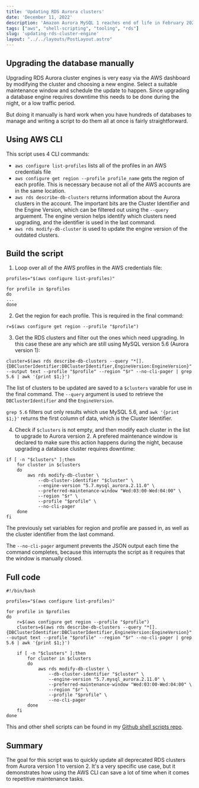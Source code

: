 ```yaml
---
title: 'Updating RDS Aurora clusters'
date: 'December 11, 2022'
description: 'Amazon Aurora MySQL 1 reaches end of life in February 2023, so with over 100 databases to update I wrote a very simple script to do it quickly.'
tags: ["aws", "shell-scripting", "tooling", "rds"]
slug: 'updating-rds-cluster-engine'
layout: "../../layouts/PostLayout.astro"
---
```


## Upgrading the database manually

Upgrading RDS Aurora cluster engines is very easy via the AWS dashboard by modifying the cluster and choosing a new engine. Select a suitable maintenance window and schedule the update to happen. Since upgrading a database engine requires downtime this needs to be done during the night, or a low traffic period.

But doing it manually is hard work when you have hundreds of databases to manage and writing a script to do them all at once is fairly straightforward.

## Using AWS CLI

This script uses 4 CLI commands:

- `aws configure list-profiles` lists all of the profiles in an AWS credentials file
- `aws configure get region --profile profile_name` gets the region of each profile. This is necessary because not all of the AWS accounts are in the same location.
- `aws rds describe-db-clusters` returns information about the Aurora clusters in the account. The important bits are the Cluster Identifier and the Engine Version, which can be filtered out using the `--query` arguement. The engine version helps identify which clusters need upgrading, and the identifier is used in the last command.
- `aws rds modify-db-cluster` is used to update the engine version of the outdated clusters.

## Build the script

1. Loop over all of the AWS profiles in the AWS credentials file:

```shell
profiles="$(aws configure list-profiles)"

for profile in $profiles
do
...
done
```

2. Get the region for each profile. This is required in the final command:

```shell
r=$(aws configure get region --profile "$profile")
```

3. Get the RDS clusters and filter out the ones which need upgrading. In this case these are any which are still using MySQL version 5.6 (Aurora version 1):

```shell
cluster=$(aws rds describe-db-clusters --query "*[].{DBClusterIdentifier:DBClusterIdentifier,EngineVersion:EngineVersion}" --output text --profile "$profile" --region "$r" --no-cli-pager | grep 5.6 | awk '{print $1;}')
```

The list of clusters to be updated are saved to a `$clusters` varable for use in the final command. The `--query` argument is used to retrieve the `DBClusterIdentifier` and the `EngineVersion`.

`grep 5.6` filters out only results which use MySQL 5.6, and `awk '{print $1;}'` returns the first column of data, which is the Cluster Identifier.

4. Check if `$clusters` is not empty, and then modify each cluster in the list to upgrade to Aurora version 2. A prefered maintenance window is declared to make sure this action happens during the night, because upgrading a database cluster requires downtime:

```shell
if [ -n "$clusters" ];then
    for cluster in $clusters
    do
        aws rds modify-db-cluster \
            --db-cluster-identifier "$cluster" \
            --engine-version "5.7.mysql_aurora.2.11.0" \
            --preferred-maintenance-window "Wed:03:00-Wed:04:00" \
            --region "$r" \
            --profile "$profile" \
            --no-cli-pager
    done
fi
```

The previously set variables for region and profile are passed in, as well as the cluster identifier from the last command.

The `--no-cli-pager` argument prevents the JSON output each time the command completes, because this interrupts the script as it requires that the window is manually closed.

## Full code

```shell
#!/bin/bash

profiles="$(aws configure list-profiles)"

for profile in $profiles
do
    r=$(aws configure get region --profile "$profile")
    clusters=$(aws rds describe-db-clusters --query "*[].{DBClusterIdentifier:DBClusterIdentifier,EngineVersion:EngineVersion}" --output text --profile "$profile" --region "$r" --no-cli-pager | grep 5.6 | awk '{print $1;}')

    if [ -n "$clusters" ];then
        for cluster in $clusters
        do
            aws rds modify-db-cluster \
                --db-cluster-identifier "$cluster" \
                --engine-version "5.7.mysql_aurora.2.11.0" \
                --preferred-maintenance-window "Wed:03:00-Wed:04:00" \
                --region "$r" \
                --profile "$profile" \
                --no-cli-pager
        done
    fi
done
```

This and other shell scripts can be found in my [Github shell scripts repo](https://github.com/discodrive/shell-scripts).

## Summary

The goal for this script was to quickly update all deprecated RDS clusters from Aurora version 1 to version 2. It's a very specific use case, but it demonstrates how using the AWS CLI can save a lot of time when it comes to repetitive maintenance tasks.
